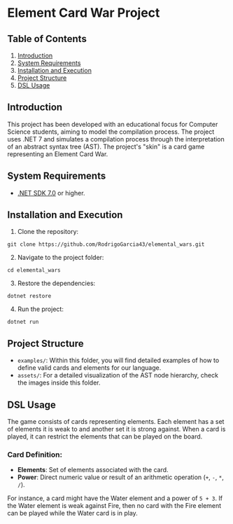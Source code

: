 # Element Card War Project

## Table of Contents

1. [Introduction](#introduction)
2. [System Requirements](#system-requirements)
3. [Installation and Execution](#installation-and-execution)
4. [Project Structure](#project-structure)
5. [DSL Usage](#dsl-usage)

## Introduction

This project has been developed with an educational focus for Computer Science students, aiming to model the compilation process. The project uses .NET 7 and simulates a compilation process through the interpretation of an abstract syntax tree (AST). The project's "skin" is a card game representing an Element Card War.

## System Requirements

- [.NET SDK 7.0](https://dotnet.microsoft.com/en-us/download/dotnet/7.0) or higher.

## Installation and Execution

1. Clone the repository:

```
git clone https://github.com/RodrigoGarcia43/elemental_wars.git
```

2. Navigate to the project folder:

```
cd elemental_wars
```

3. Restore the dependencies:

```
dotnet restore
```

4. Run the project:

```
dotnet run
```

## Project Structure

- `examples/`: Within this folder, you will find detailed examples of how to define valid cards and elements for our language.
- `assets/`: For a detailed visualization of the AST node hierarchy, check the images inside this folder.

## DSL Usage

The game consists of cards representing elements. Each element has a set of elements it is weak to and another set it is strong against. When a card is played, it can restrict the elements that can be played on the board.

### Card Definition:

- **Elements**: Set of elements associated with the card.
- **Power**: Direct numeric value or result of an arithmetic operation (`+`, `-`, `*`, `/`).

For instance, a card might have the Water element and a power of `5 + 3`. If the Water element is weak against Fire, then no card with the Fire element can be played while the Water card is in play.

